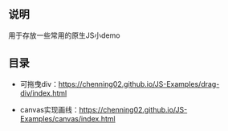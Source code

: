 ## 说明

用于存放一些常用的原生JS小demo

## 目录

- 可拖曳div：https://chenning02.github.io/JS-Examples/drag-div/index.html

- canvas实现画线：https://chenning02.github.io/JS-Examples/canvas/index.html


